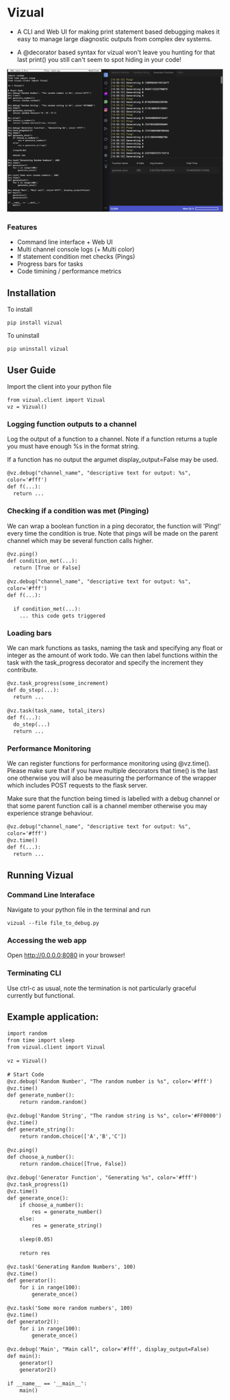 # Vizual
- A CLI and Web UI for making print statement based debugging makes it easy to manage large diagnostic outputs from complex dev systems.

- A @decorator based syntax for vizual won't leave you hunting for that last print() you still can't seem to spot hiding in your code! 

![Vizual](screenshot.png?raw=true "Powerful web based print statement debugging environment for python")

### Features
- Command line interface + Web UI
- Multi channel console logs (+ Multi color)
- If statement condition met checks (Pings)
- Progress bars for tasks
- Code timining / performance metrics

## Installation

To install
```
pip install vizual
```

To uninstall 
```
pip uninstall vizual
```

## User Guide
Import the client into your python file

```
from vizual.client import Vizual
vz = Vizual()
```

### Logging function outputs to a channel
Log the output of a function to a channel. Note if a function returns a tuple 
you must have enough %s in the format string.

If a function has no output the argumet display_output=False may be used.

```
@vz.debug("channel_name", "descriptive text for output: %s", color='#fff')
def f(...):
  return ...
```



### Checking if a condition was met (Pinging)
We can wrap a boolean function in a ping decorator, the function will 'Ping!' every time the condition is true.
Note that pings will be made on the parent channel which may be several function calls higher.

```
@vz.ping()
def condition_met(...):
  return [True or False]
  
@vz.debug("channel_name", "descriptive text for output: %s", color='#fff')
def f(...):
  
  if condition_met(...):
    ... this code gets triggered
```

### Loading bars
We can mark functions as tasks, naming the task and specifying any float or integer as the amount of work todo.
We can then label functions within the task with the task_progress decorator and specify the increment they contribute.

```
@vz.task_progress(some_increment)
def do_step(...):
  return ...

@vz.task(task_name, total_iters)
def f(...):
  do_step(...)
  return ...
```

### Performance Monitoring
We can register functions for performance monitoring using @vz.time().
Please make sure that if you have multiple decorators that time() is the last one
otherwise you will also be measuring the performance of the wrapper which includes POST
requests to the flask server. 

Make sure that the function being timed is labelled with a debug channel or that some parent function call is a channel member otherwise you may experience strange behaviour.

```
@vz.debug("channel_name", "descriptive text for output: %s", color='#fff')
@vz.time()
def f(...):
  return ...
```

## Running Vizual

### Command Line Interaface
Navigate to your python file in the terminal and run

```
vizual --file file_to_debug.py
```

### Accessing the web app
Open http://0.0.0.0:8080 in your browser!

### Terminating CLI
Use ctrl-c as usual, note the termination is not particularly graceful currently but functional.

## Example application:
```
import random
from time import sleep
from vizual.client import Vizual

vz = Vizual()

# Start Code
@vz.debug('Random Number', "The random number is %s", color='#fff')
@vz.time()
def generate_number():
    return random.random()

@vz.debug('Random String', "The random string is %s", color='#FF0000')
@vz.time()
def generate_string():
    return random.choice(['A','B','C'])

@vz.ping()
def choose_a_number():
    return random.choice([True, False])

@vz.debug('Generator Function', "Generating %s", color='#fff')
@vz.task_progress(1)
@vz.time()
def generate_once():
    if choose_a_number():
        res = generate_number()
    else:
        res = generate_string()
    
    sleep(0.05)

    return res

@vz.task('Generating Random Numbers', 100)
@vz.time()
def generator():
    for i in range(100):
        generate_once()

@vz.task('Some more random numbers', 100)
@vz.time()
def generator2():
    for i in range(100):
        generate_once()

@vz.debug('Main', "Main call", color='#fff', display_output=False)
def main():
    generator()
    generator2()

if __name__ == '__main__':
    main()
```
